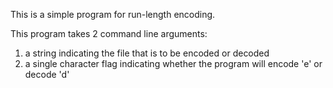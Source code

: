 This is a simple program for run-length encoding.

This program takes 2 command line arguments:

1. a string indicating the file that is to be encoded or decoded
2. a single character flag indicating whether the program will encode 'e' or decode 'd'

